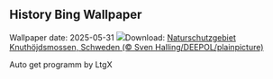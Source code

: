 ## History Bing Wallpaper
Wallpaper date: 2025-05-31
![](https://www.bing.com/th?id=OHR.SwedenReserve_DE-DE3687449792_UHD.jpg&w=1000)Download: [Naturschutzgebiet Knuthöjdsmossen, Schweden (© Sven Halling/DEEPOL/plainpicture)](https://www.bing.com/th?id=OHR.SwedenReserve_DE-DE3687449792_UHD.jpg)

Auto get programm by LtgX
